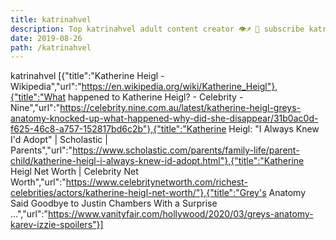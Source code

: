 ```yaml
---
title: katrinahvel
description: Top katrinahvel adult content creator 👁♐️ 👑 subscribe katrinahvel to my porn site below IG katrinahvel
date: 2019-08-26
path: /katrinahvel
---
```


katrinahvel
[{"title":"Katherine Heigl - Wikipedia","url":"https://en.wikipedia.org/wiki/Katherine_Heigl"},{"title":"What happened to Katherine Heigl? - Celebrity - Nine","url":"https://celebrity.nine.com.au/latest/katherine-heigl-greys-anatomy-knocked-up-what-happened-why-did-she-disappear/31b0ac0d-f625-46c8-a757-152817bd6c2b"},{"title":"Katherine Heigl: \"I Always Knew I'd Adopt\" | Scholastic | Parents","url":"https://www.scholastic.com/parents/family-life/parent-child/katherine-heigl-i-always-knew-id-adopt.html"},{"title":"Katherine Heigl Net Worth | Celebrity Net Worth","url":"https://www.celebritynetworth.com/richest-celebrities/actors/katherine-heigl-net-worth/"},{"title":"Grey's Anatomy Said Goodbye to Justin Chambers With a Surprise ...","url":"https://www.vanityfair.com/hollywood/2020/03/greys-anatomy-karev-izzie-spoilers"}]


